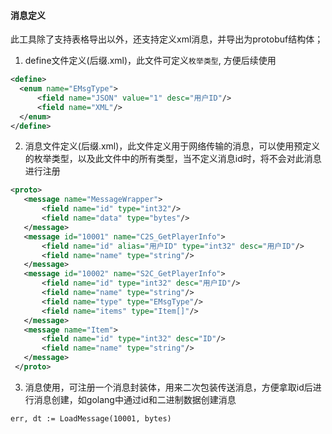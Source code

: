 #### 消息定义
此工具除了支持表格导出以外，还支持定义xml消息，并导出为protobuf结构体；

1. define文件定义(后缀.xml)，此文件可定义`枚举类型`, 方便后续使用
  ```xml
  <define>
    <enum name="EMsgType">
        <field name="JSON" value="1" desc="用户ID"/>
        <field name="XML"/>
    </enum>
</define>
  ```

2. 消息文件定义(后缀.xml)，此文件定义用于网络传输的消息，可以使用预定义的枚举类型，以及此文件中的所有类型，当不定义消息id时，将不会对此消息进行注册
 ``` xml
 <proto>
    <message name="MessageWrapper">
        <field name="id" type="int32"/>
        <field name="data" type="bytes"/>
    </message>
    <message id="10001" name="C2S_GetPlayerInfo">
        <field name="id" alias="用户ID" type="int32" desc="用户ID"/>
        <field name="name" type="string"/>
    </message>
    <message id="10002" name="S2C_GetPlayerInfo">
        <field name="id" type="int32" desc="用户ID"/>
        <field name="name" type="string"/>      
        <field name="type" type="EMsgType"/>  
        <field name="items" type="Item[]"/>
    </message>
    <message name="Item">
        <field name="id" type="int32" desc="ID"/>
        <field name="name" type="string"/>
    </message>
  </proto>
 ```
3. 消息使用，可注册一个消息封装体，用来二次包装传送消息，方便拿取id后进行消息创建，如golang中通过id和二进制数据创建消息
 ``` golang
err, dt := LoadMessage(10001, bytes)
 ```